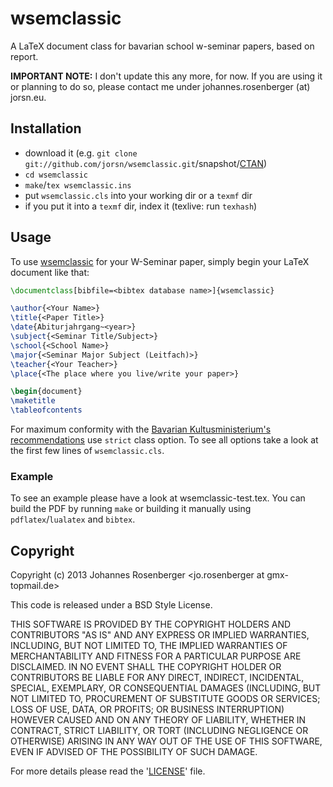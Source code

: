 wsemclassic
===========

A LaTeX document class for bavarian school w-seminar papers, based on report.

**IMPORTANT NOTE:** I don't update this any more, for now. If you are using it or planning to do so, please contact me under johannes.rosenberger (at) jorsn.eu.

Installation
------------


* download it (e.g. `git clone git://github.com/jorsn/wsemclassic.git`/snapshot/[CTAN])
* `cd wsemclassic`
* `make`/`tex wsemclassic.ins`
* put `wsemclassic.cls` into your working dir or a `texmf` dir
* if you put it into a `texmf` dir, index it (texlive: run `texhash`)

[CTAN]: http://ctan.org/pkg/wsemclassic


Usage
------------

To use [wsemclassic][ws@github]
for your W-Seminar paper, simply begin your LaTeX
document like that:

```latex
\documentclass[bibfile=<bibtex database name>]{wsemclassic}

\author{<Your Name>}
\title{<Paper Title>}
\date{Abiturjahrgang~<year>}
\subject{<Seminar Title/Subject>}
\school{<School Name>}
\major{<Seminar Major Subject (Leitfach)>}
\teacher{<Your Teacher>}
\place{<The place where you live/write your paper>}

\begin{document}
\maketitle
\tableofcontents
```


For maximum conformity with the
[Bavarian Kultusministerium's recommendations][recomm]
use `strict` class option.
To see all options take a look at the first few lines of `wsemclassic.cls`.

[ws@github]: https://github.com/jorsn/wsemclassic "GitHub: wsemclassic"
[recomm]: http://www.jack-steinberger-gymnasium.de/joomla/images/Dokumente/Oberstufe/Material/Merkblatt_Seminararbeit.pdf


### Example

To see an example please have a look at wsemclassic-test.tex.
You can build the PDF by running `make` or building it manually using `pdflatex`/`lualatex` and `bibtex`.



Copyright
-----------

Copyright (c) 2013 Johannes Rosenberger <jo.rosenberger at gmx-topmail.de>

This code is released under a BSD Style License.

THIS SOFTWARE IS PROVIDED BY THE COPYRIGHT HOLDERS AND CONTRIBUTORS "AS IS" AND ANY
EXPRESS OR IMPLIED WARRANTIES, INCLUDING, BUT NOT LIMITED TO, THE IMPLIED WARRANTIES
OF MERCHANTABILITY AND FITNESS FOR A PARTICULAR PURPOSE ARE DISCLAIMED. IN NO EVENT
SHALL THE COPYRIGHT HOLDER OR CONTRIBUTORS BE LIABLE FOR ANY DIRECT, INDIRECT,
INCIDENTAL, SPECIAL, EXEMPLARY, OR CONSEQUENTIAL DAMAGES (INCLUDING, BUT NOT LIMITED
TO, PROCUREMENT OF SUBSTITUTE GOODS OR SERVICES; LOSS OF USE, DATA, OR PROFITS; OR
BUSINESS INTERRUPTION) HOWEVER CAUSED AND ON ANY THEORY OF LIABILITY, WHETHER IN
CONTRACT, STRICT LIABILITY, OR TORT (INCLUDING NEGLIGENCE OR OTHERWISE) ARISING IN
ANY WAY OUT OF THE USE OF THIS SOFTWARE, EVEN IF ADVISED OF THE POSSIBILITY OF SUCH
DAMAGE.

For more details please read the '[LICENSE]' file.

[LICENSE]: https://github.com/jorsn/wsemclassic/blob/master/LICENSE
